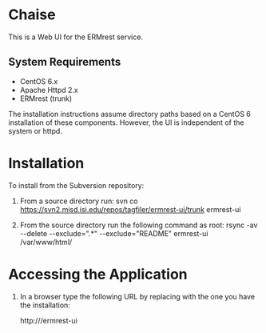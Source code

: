# Chaise

This is a Web UI for the ERMrest service.

## System Requirements

 * CentOS 6.x
 * Apache Httpd 2.x
 * ERMrest (trunk)

The installation instructions assume directory paths based on a CentOS 6 
installation of these components. However, the UI is independent of the
system or httpd.
 
# Installation

To install from the Subversion repository:

  1. From a source directory run:
     svn co https://svn2.misd.isi.edu/repos/tagfiler/ermrest-ui/trunk ermrest-ui

  2. From the source directory run the following command as root:
     rsync -av --delete --exclude=".*" --exclude="README" ermrest-ui /var/www/html/

# Accessing the Application

  1. In a browser type the following URL by replacing <hostname> with the one 
     you have the installation:

     http://<hostname>/ermrest-ui

